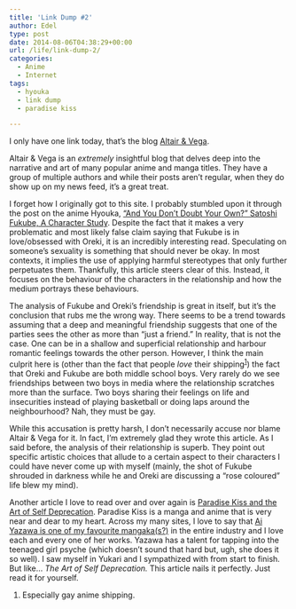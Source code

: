```yaml
---
title: 'Link Dump #2'
author: Edel
type: post
date: 2014-08-06T04:38:29+00:00
url: /life/link-dump-2/
categories:
  - Anime
  - Internet
tags:
  - hyouka
  - link dump
  - paradise kiss

---
```

I only have one link today, that&#8217;s the blog [Altair & Vega][1].

Altair & Vega is an _extremely_ insightful blog that delves deep into the narrative and art of many popular anime and manga titles. They have a group of multiple authors and while their posts aren&#8217;t regular, when they do show up on my news feed, it&#8217;s a great treat.

I forget how I originally got to this site. I probably stumbled upon it through the post on the anime Hyouka, [&#8220;And You Don&#8217;t Doubt Your Own?&#8221; Satoshi Fukube, A Character Study][2]. Despite the fact that it makes a very problematic and most likely false claim saying that Fukube is in love/obsessed with Oreki, it is an incredibly interesting read. Speculating on someone&#8217;s sexuality is something that should never be okay. In most contexts, it implies the use of applying harmful stereotypes that only further perpetuates them. Thankfully, this article steers clear of this. Instead, it focuses on the behaviour of the characters in the relationship and how the medium portrays these behaviours.

The analysis of Fukube and Oreki&#8217;s friendship is great in itself, but it&#8217;s the conclusion that rubs me the wrong way. There seems to be a trend towards assuming that a deep and meaningful friendship suggests that one of the parties sees the other as more than &#8220;just a friend.&#8221; In reality, that is not the case. One can be in a shallow and superficial relationship and harbour romantic feelings towards the other person. However, I think the main culprit here is (other than the fact that people _love_ their shipping<sup class="footnote"><a href="#foot_ajs-fn-id_1-818" id="back_ajs-fn-id_1-818">1</a></sup>) the fact that Oreki and Fukube are both middle school boys. Very rarely do we see friendships between two boys in media where the relationship scratches more than the surface. Two boys sharing their feelings on life and insecurities instead of playing basketball or doing laps around the neighbourhood? Nah, they must be gay.

While this accusation is pretty harsh, I don&#8217;t necessarily accuse nor blame Altair & Vega for it. In fact, I&#8217;m extremely glad they wrote this article. As I said before, the analysis of their relationship is superb. They point out specific artistic choices that allude to a certain aspect to their characters I could have never come up with myself (mainly, the shot of Fukube shrouded in darkness while he and Oreki are discussing a &#8220;rose coloured&#8221; life blew my mind).

Another article I love to read over and over again is [Paradise Kiss and the Art of Self Deprecation][3]. Paradise Kiss is a manga and anime that is very near and dear to my heart. Across my many sites, I love to say that [Ai Yazawa is one of my favourite mangaka(s?)][4] in the entire industry and I love each and every one of her works. Yazawa has a talent for tapping into the teenaged girl psyche (which doesn&#8217;t sound that hard but, ugh, she does it so well). I saw myself in Yukari and I sympathized with from start to finish. But like&#8230; _The Art of Self Deprecation._ This article nails it perfectly. Just read it for yourself.

<ol class="footnote">
  <li>
    <a id="foot_ajs-fn-id_1-818"></a>Especially gay anime shipping.&nbsp;&nbsp;<a class="ajs-back-link" href="#back_ajs-fn-id_1-818"></a>
  </li>
</ol>

<div id="ajs-fn-id_1-818" style="display:none;margin:0;" class="ajs-footnote-popup">
  <div>
    Especially gay anime shipping.
  </div>
</div>

 [1]: http://altairandvega.net
 [2]: http://altairandvega.net/2012/07/15/and-you-dont-doubt-your-own-satoshi-fukube-a-character-study/
 [3]: http://altairandvega.net/2013/01/10/paradise-kiss-and-the-art-of-self-deprecation/
 [4]: http://books.mazohyst.org/i-have-an-ai-yazawa-addiction/